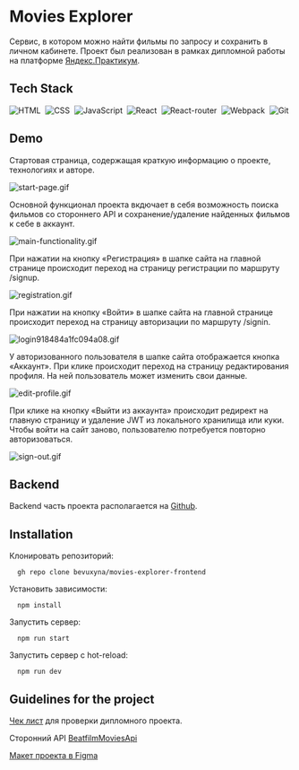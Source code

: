 
# Movies Explorer

Сервис, в котором можно найти фильмы по запросу и сохранить в личном кабинете. Проект был реализован в рамках дипломной работы на платформе [Яндекс.Практикум](https://practicum.yandex.ru/profile/web/).


## Tech Stack

![HTML](https://img.shields.io/badge/-HTML-05122A?style=flat&logo=HTML5)&nbsp;
![CSS](https://img.shields.io/badge/-CSS-05122A?style=flat&logo=CSS3&logoColor=1572B6)&nbsp;
![JavaScript](https://img.shields.io/badge/-JavaScript-05122A?style=flat&logo=javascript)&nbsp;
![React](https://img.shields.io/badge/-React-05122A?style=flat&logo=react)&nbsp;
![React-router](https://img.shields.io/badge/-React_Router-05122A?style=flat&logo=react-router)&nbsp;
![Webpack](https://img.shields.io/badge/-Webpack-05122A?style=flat&logo=webpack)&nbsp;
![Git](https://img.shields.io/badge/-Git-05122A?style=flat&logo=git)&nbsp;


## Demo

Стартовая страница, содержащая краткую информацию о проекте, технологиях и авторе.

![start-page.gif](https://s9.gifyu.com/images/start-page.gif)

Основной функционал проекта вкдючает в себя возможность поиска фильмов со стороннего API и 
сохранение/удаление найденных фильмов к себе в аккаунт.

![main-functionality.gif](https://s9.gifyu.com/images/main-functionality.gif)


При нажатии на кнопку «Регистрация» в шапке сайта на главной странице происходит переход на страницу регистрации по маршруту /signup.

![registration.gif](https://s9.gifyu.com/images/registration.gif)


При нажатии на кнопку «Войти» в шапке сайта на главной странице происходит переход на страницу авторизации по маршруту /signin.

![login918484a1fc094a08.gif](https://s9.gifyu.com/images/login918484a1fc094a08.gif)


У авторизованного пользователя в шапке сайта отображается кнопка «Аккаунт». При клике происходит переход на страницу редактирования профиля. На ней пользователь может изменить свои данные.

![edit-profile.gif](https://s3.gifyu.com/images/edit-profile.gif)


При клике на кнопку «Выйти из аккаунта» происходит редирект на главную страницу и удаление JWT из локального хранилища или куки. Чтобы войти на сайт заново, пользователю потребуется повторно авторизоваться.

![sign-out.gif](https://s9.gifyu.com/images/sign-out.gif)




## Backend

Backend часть проекта располагается на [Github](https://github.com/bevuxyna/movies-explorer-api).
## Installation

Клонировать репозиторий:

```
  gh repo clone bevuxyna/movies-explorer-frontend
```

Установить зависимости:

```
  npm install
```

Запустить сервер:

```
  npm run start
```

Запустить сервер с hot-reload:

```
  npm run dev
```
## Guidelines for the project

[Чек лист](https://code.s3.yandex.net/web-developer/static/new-program/web-diploma-criteria-2.0/index.html) для проверки дипломного проекта.

Сторонний API [BeatfilmMoviesApi](https://api.nomoreparties.co/beatfilm-movies)

[Макет проекта в Figma](https://www.figma.com/file/jkKUfJIDqPbySW5SyGDKMa/Diploma-(Copy)?node-id=891%3A3857&t=vQAZgSun6juRsfTK-0)
